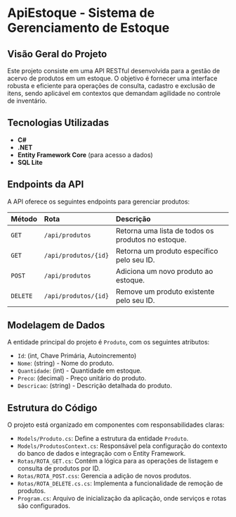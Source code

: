 # ApiEstoque - Sistema de Gerenciamento de Estoque

## Visão Geral do Projeto

Este projeto consiste em uma API RESTful desenvolvida para a gestão de acervo de produtos em um estoque. O objetivo é fornecer uma interface robusta e eficiente para operações de consulta, cadastro e exclusão de itens, sendo aplicável em contextos que demandam agilidade no controle de inventário.

## Tecnologias Utilizadas

* **C#**
* **.NET**
* **Entity Framework Core** (para acesso a dados)
* **SQL Lite**


## Endpoints da API

A API oferece os seguintes endpoints para gerenciar produtos:

| Método   | Rota               | Descrição                           |
| :------- | :----------------- | :---------------------------------- |
| `GET`    | `/api/produtos`    | Retorna uma lista de todos os produtos no estoque. |
| `GET`    | `/api/produtos/{id}` | Retorna um produto específico pelo seu ID. |
| `POST`   | `/api/produtos`    | Adiciona um novo produto ao estoque. |
| `DELETE` | `/api/produtos/{id}` | Remove um produto existente pelo seu ID. |

## Modelagem de Dados

A entidade principal do projeto é `Produto`, com os seguintes atributos:

* `Id`: (int, Chave Primária, Autoincremento)
* `Nome`: (string) - Nome do produto.
* `Quantidade`: (int) - Quantidade em estoque.
* `Preco`: (decimal) - Preço unitário do produto.
* `Descricao`: (string) - Descrição detalhada do produto.

## Estrutura do Código

O projeto está organizado em componentes com responsabilidades claras:

* `Models/Produto.cs`: Define a estrutura da entidade `Produto`.
* `Models/ProdutosContext.cs`: Responsável pela configuração do contexto do banco de dados e integração com o Entity Framework.
* `Rotas/ROTA_GET.cs`: Contém a lógica para as operações de listagem e consulta de produtos por ID.
* `Rotas/ROTA_POST.css`: Gerencia a adição de novos produtos.
* `Rotas/ROTA_DELETE.cs.cs`: Implementa a funcionalidade de remoção de produtos.
* `Program.cs`: Arquivo de inicialização da aplicação, onde serviços e rotas são configurados.
